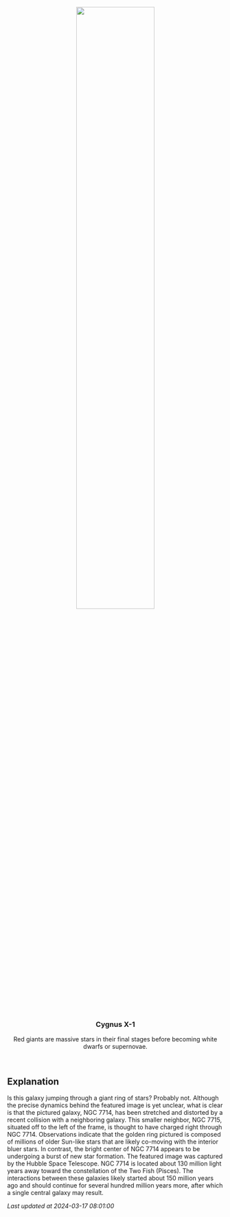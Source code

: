 <p align='center'>
    <img src='https://apod.nasa.gov/apod/image/2403/Ngc7714_HubblePohl_1080.jpg' width='60%' />
    <h3 align="center">Cygnus X-1</h3>
    <p align="center">Red giants are massive stars in their final stages before becoming white dwarfs or supernovae.</p>
</p>
<br/>

Explanation
--
Is this galaxy jumping through a giant ring of stars?  Probably not.  Although the precise dynamics behind the featured image is yet unclear, what is clear is that the pictured galaxy, NGC 7714, has been stretched and distorted by a recent collision with a neighboring galaxy. This smaller neighbor, NGC 7715, situated off to the left of the frame, is thought to have charged right through NGC 7714. Observations indicate that the golden ring pictured is composed of millions of older Sun-like stars that are likely co-moving with the interior bluer stars. In contrast, the bright center of NGC 7714 appears to be undergoing a burst of new star formation.  The featured image was captured by the Hubble Space Telescope.  NGC 7714 is located about 130 million light years away toward the constellation of the Two Fish (Pisces).  The interactions between these galaxies likely started about 150 million years ago and should continue for several hundred million years more, after which a single central galaxy may result.


*Last updated at 2024-03-17 08:01:00*

